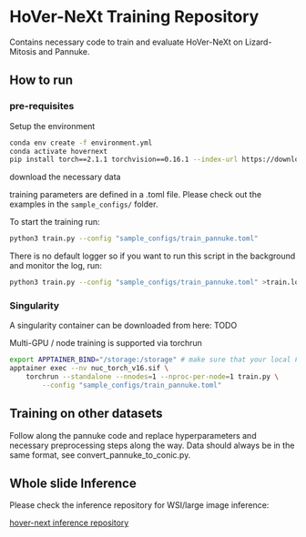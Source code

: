 # HoVer-NeXt Training Repository

Contains necessary code to train and evaluate HoVer-NeXt on Lizard-Mitosis and Pannuke.

## How to run



### pre-requisites

Setup the environment

```bash
conda env create -f environment.yml
conda activate hovernext
pip install torch==2.1.1 torchvision==0.16.1 --index-url https://download.pytorch.org/whl/cu118
```

download the necessary data

training parameters are defined in a .toml file. Please check out the examples in the `sample_configs/` folder.

To start the training run:

```bash
python3 train.py --config "sample_configs/train_pannuke.toml"
```

There is no default logger so if you want to run this script in the background and monitor the log, run:

```bash
python3 train.py --config "sample_configs/train_pannuke.toml" >train.log 2>&1 &
```


### Singularity 

A singularity container can be downloaded from here:
TODO

Multi-GPU / node training is supported via torchrun

```bash
export APPTAINER_BIND="/storage:/storage" # make sure that your local FS is mounted
apptainer exec --nv nuc_torch_v16.sif \
    torchrun --standalone --nnodes=1 --nproc-per-node=1 train.py \
	    --config "sample_configs/train_pannuke.toml"
```

## Training on other datasets

Follow along the pannuke code and replace hyperparameters and necessary preprocessing steps along the way.
Data should always be in the same format, see convert_pannuke_to_conic.py.
## Whole slide Inference

Please check the inference repository for WSI/large image inference:

[hover-next inference repository](https://github.com/digitalpathologybern/hover_next_inference)
